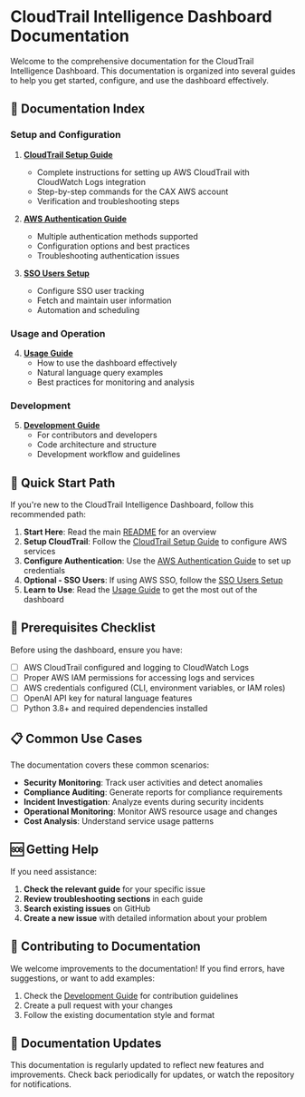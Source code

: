 # CloudTrail Intelligence Dashboard Documentation

Welcome to the comprehensive documentation for the CloudTrail Intelligence Dashboard. This documentation is organized into several guides to help you get started, configure, and use the dashboard effectively.

## 📖 Documentation Index

### Setup and Configuration

1. **[CloudTrail Setup Guide](cloudtrail-setup.md)**
   - Complete instructions for setting up AWS CloudTrail with CloudWatch Logs integration
   - Step-by-step commands for the CAX AWS account
   - Verification and troubleshooting steps

2. **[AWS Authentication Guide](aws-authentication.md)**
   - Multiple authentication methods supported
   - Configuration options and best practices
   - Troubleshooting authentication issues

3. **[SSO Users Setup](sso-users-setup.md)**
   - Configure SSO user tracking
   - Fetch and maintain user information
   - Automation and scheduling

### Usage and Operation

4. **[Usage Guide](usage-guide.md)**
   - How to use the dashboard effectively
   - Natural language query examples
   - Best practices for monitoring and analysis

### Development

5. **[Development Guide](development.md)**
   - For contributors and developers
   - Code architecture and structure
   - Development workflow and guidelines

## 🚀 Quick Start Path

If you're new to the CloudTrail Intelligence Dashboard, follow this recommended path:

1. **Start Here**: Read the main [README](../README.md) for an overview
2. **Setup CloudTrail**: Follow the [CloudTrail Setup Guide](cloudtrail-setup.md) to configure AWS services
3. **Configure Authentication**: Use the [AWS Authentication Guide](aws-authentication.md) to set up credentials
4. **Optional - SSO Users**: If using AWS SSO, follow the [SSO Users Setup](sso-users-setup.md)
5. **Learn to Use**: Read the [Usage Guide](usage-guide.md) to get the most out of the dashboard

## 🔧 Prerequisites Checklist

Before using the dashboard, ensure you have:

- [ ] AWS CloudTrail configured and logging to CloudWatch Logs
- [ ] Proper AWS IAM permissions for accessing logs and services
- [ ] AWS credentials configured (CLI, environment variables, or IAM roles)
- [ ] OpenAI API key for natural language features
- [ ] Python 3.8+ and required dependencies installed

## 📋 Common Use Cases

The documentation covers these common scenarios:

- **Security Monitoring**: Track user activities and detect anomalies
- **Compliance Auditing**: Generate reports for compliance requirements
- **Incident Investigation**: Analyze events during security incidents
- **Operational Monitoring**: Monitor AWS resource usage and changes
- **Cost Analysis**: Understand service usage patterns

## 🆘 Getting Help

If you need assistance:

1. **Check the relevant guide** for your specific issue
2. **Review troubleshooting sections** in each guide
3. **Search existing issues** on GitHub
4. **Create a new issue** with detailed information about your problem

## 📝 Contributing to Documentation

We welcome improvements to the documentation! If you find errors, have suggestions, or want to add examples:

1. Check the [Development Guide](development.md) for contribution guidelines
2. Create a pull request with your changes
3. Follow the existing documentation style and format

## 🔄 Documentation Updates

This documentation is regularly updated to reflect new features and improvements. Check back periodically for updates, or watch the repository for notifications. 
